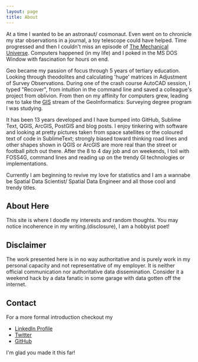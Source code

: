 ```yaml
---
layout: page
title: About
---
```


At a time I wanted to be an astronaut/ cosmonaut. Even went on to chronicle my star observations in a journal, a toy telescope could have helped. Time progressed and then I couldn't miss an episode of [The Mechanical Universe](https://en.wikipedia.org/wiki/The_Mechanical_Universe). Computers happened (in my life) and I poked in the MS DOS Window with fascination for hours on end.

Geo became my passion of focus through 5 years of tertiary education. Looking through theodolites and calculating 'huge' matrices in Adjustment of Survey Observations. During one of the crash course AutoCAD session, I typed "Recover", from intuition in the command line and saved a colleague's project from oblivion. From then on my affinity for computers grew, leading me to take the [GIS](https://gisgeography.com/what-gis-geographic-information-systems/) stream of the GeoInformatics: Surveying degree program I was studying.

It has been 13 years developed and I have bumped into GitHub, Sublime Text, QGIS, ArcGIS, PostGIS and blog posts. I enjoy tinkering with software and looking at pretty pictures taken from space satellites or the coloured text of code in SublimeText; strongly biased toward thinking road lines and other shapes shown in QGIS or ArcGIS are more real than the street or football pitch out there. After the 8 to 4 day job and on weekends, I toil with FOSS4G, command lines and reading up on the trendy GI technologies or implementations.

Currently I am beginning  to revive my love for statistics and I am a wannabe be Spatial Data Scientist/ Spatial Data Engineer and all those cool and trendy titles.

## About Here

This site is where I doodle my interests and random thoughts. You may notice incoherence in my writing.(disclosure), I am a hobbyist poet!

## Disclaimer

The work presented here is in no way authoritative and is purely work in my personal capacity and not representative of my employer. It is neither official communication nor authoritative data dissemination. Consider it a weekend hack by a data fanatic in some garage with data gotten off the internet.


## Contact

For a more formal introduction checkout my 

* [LinkedIn Profile]( https://za.linkedin.com/in/erick-ndava-89670716)
* [Twitter](https://www.twitter.com/erickndava)
* [GitHub](https://github.com/erickndava)

I'm glad you made it this far!
